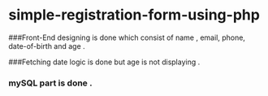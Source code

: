 # simple-registration-form-using-php

###Front-End designing is done which consist of name , email, phone, date-of-birth and age  .

###Fetching date logic is done but age is not displaying .

### mySQL part is done .
